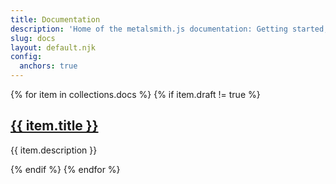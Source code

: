 ```yaml
---
title: Documentation
description: 'Home of the metalsmith.js documentation: Getting started, Usage guide, Writing plugins'
slug: docs
layout: default.njk
config:
  anchors: true
---
```


<section class="Highlight-wrapper">
  {% for item in collections.docs %}
  {% if item.draft != true %}
    <div class="Highlight-item Highlight">
      <div class="Highlight-content">
        <h2 class="Highlight-title"><a href='/{{ item.path | replace("index.njk.md","") }}'>{{ item.title }}</a></h2>
        <p class="Highlight-desc">{{ item.description }}</p>
      </div>
    </div>
  {% endif %}
  {% endfor %}
</section>